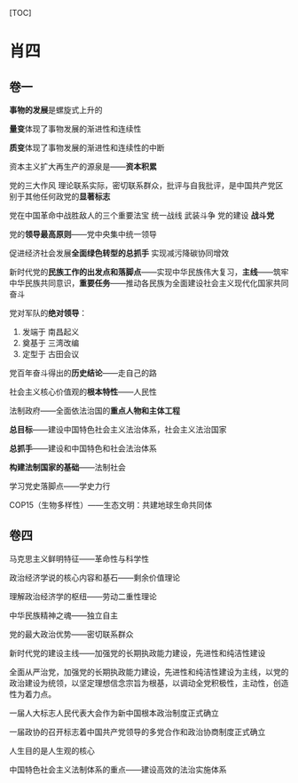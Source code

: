 [TOC]



# 肖四

## 卷一

**事物的发展**是螺旋式上升的

**量变**体现了事物发展的渐进性和连续性

**质变**体现了事物发展的渐进性和连续性的中断

资本主义扩大再生产的源泉是——**资本积累**

党的三大作风 理论联系实际，密切联系群众，批评与自我批评，是中国共产党区别于其他任何政党的**显著标志**

党在中国革命中战胜敌人的三个重要法宝 统一战线 武装斗争 党的建设 **战斗党**

党的**领导最高原则**——党中央集中统一领导

促进经济社会发展**全面绿色转型的总抓手** 实现减污降碳协同增效

新时代党的**民族工作的出发点和落脚点**——实现中华民族伟大复习，**主线**——筑牢中华民族共同意识，**重要任务**——推动各民族为全面建设社会主义现代化国家共同奋斗

党对军队的**绝对领导**：

1. 发端于 南昌起义
2. 奠基于 三湾改编
3. 定型于 古田会议

党百年奋斗得出的**历史结论**——走自己的路

社会主义核心价值观的**根本特性**——人民性

法制政府——全面依法治国的**重点人物和主体工程**

**总目标**——建设中国特色社会主义法治体系，社会主义法治国家

**总抓手**——建设和中国特色和社会法治体系

**构建法制国家的基础**——法制社会

学习党史落脚点——学史力行

COP15（生物多样性）——生态文明：共建地球生命共同体

## 卷四

马克思主义鲜明特征——革命性与科学性

政治经济学说的核心内容和基石——剩余价值理论

理解政治经济学的枢纽——劳动二重性理论

中华民族精神之魂——独立自主

党的最大政治优势——密切联系群众

新时代党的建设主线——加强党的长期执政能力建设，先进性和纯洁性建设

全面从严治党，加强党的长期执政能力建设，先进性和纯洁性建设为主线，以党的政治建设为统领，以坚定理想信念宗旨为根基，以调动全党积极性，主动性，创造性为着力点。

一届人大标志人民代表大会作为新中国根本政治制度正式确立

一届政协的召开标志着中国共产党领导的多党合作和政治协商制度正式确立

人生目的是人生观的核心

中国特色社会主义法制体系的重点——建设高效的法治实施体系